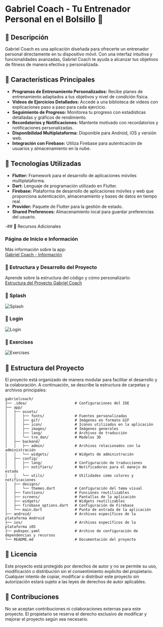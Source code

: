 # Gabriel Coach - Tu Entrenador Personal en el Bolsillo 🌟

## 📱 Descripción
Gabriel Coach es una aplicación diseñada para ofrecerte un entrenador personal directamente en tu dispositivo móvil. Con una interfaz intuitiva y funcionalidades avanzadas, Gabriel Coach te ayuda a alcanzar tus objetivos de fitness de manera efectiva y personalizada.

## 🎯 Características Principales
- **Programas de Entrenamiento Personalizados:** Recibe planes de entrenamiento adaptados a tus objetivos y nivel de condición física.
- **Videos de Ejercicios Detallados:** Accede a una biblioteca de videos con explicaciones paso a paso para cada ejercicio.
- **Seguimiento de Progreso:** Monitorea tu progreso con estadísticas detalladas y gráficos de rendimiento.
- **Recordatorios y Notificaciones:** Mantente motivado con recordatorios y notificaciones personalizadas.
- **Disponibilidad Multiplataforma:** Disponible para Android, iOS y versión web.
- **Integración con Firebase:** Utiliza Firebase para autenticación de usuarios y almacenamiento en la nube.

## 📱 Tecnologías Utilizadas
- **Flutter:** Framework para el desarrollo de aplicaciones móviles multiplataforma.
- **Dart:** Lenguaje de programación utilizado en Flutter.
- **Firebase:** Plataforma de desarrollo de aplicaciones móviles y web que proporciona autenticación, almacenamiento y bases de datos en tiempo real.
- **Provider:** Paquete de Flutter para la gestión de estado.
- **Shared Preferences:** Almacenamiento local para guardar preferencias del usuario.

-## 📌 Recursos Adicionales

### Página de Inicio e Información
Más información sobre la app:  
[Gabriel Coach - Información](https://rinkyn05.github.io/app/)

### 📖 Estructura y Desarrollo del Proyecto
Aprende sobre la estructura del código y cómo personalizarlo:  
[Estructura del Proyecto Gabriel Coach](https://rinkyn05.github.io/app/leeme.html)

### 📄 Splash
![Splash](https://raw.githubusercontent.com/rinkyn05/app/refs/heads/main/assets/splash.jpg)

### 📄 Login
![Login](https://raw.githubusercontent.com/rinkyn05/app/refs/heads/main/assets/login.jpg)

### 📄 Exercises
![Exercises](https://raw.githubusercontent.com/rinkyn05/app/refs/heads/main/assets/exercises.jpg)


## 📁 Estructura del Proyecto
El proyecto está organizado de manera modular para facilitar el desarrollo y la colaboración. A continuación, se describe la estructura de carpetas y archivos principales:

```plaintext
gabrielcoach/
├── .idea/                      # Configuraciones del IDE
├── app/
│   ├── assets/
│   │   ├── fonts/              # Fuentes personalizadas
│   │   ├── gif/                # Imágenes en formato GIF
│   │   ├── icon/               # Iconos utilizados en la aplicación
│   │   ├── images/             # Imágenes generales
│   │   ├── lang/               # Archivos de traducción
│   │   └── tre_den/            # Modelos 3D
│   ├── backend/
│   │   ├── admin/              # Archivos relacionados con la administración
│   │   └── widgets/            # Widgets de administración
│   ├── config/
│   │   ├── lang/               # Configuración de traducciones
│   │   ├── notifiers/          # Notificadores para el manejo de estado
│   │   └── utils/              # Utilidades como colores y notificaciones
│   ├── designs/
│   │   └── themes.dart         # Configuración del tema visual
│   ├── functions/              # Funciones reutilizables
│   ├── screens/                # Pantallas de la aplicación
│   ├── widgets/                # Widgets reutilizables
│   ├── firebase_options.dart   # Configuración de Firebase
│   └── main.dart               # Punto de entrada de la aplicación
├── android/                    # Archivos específicos de la plataforma Android
├── ios/                        # Archivos específicos de la plataforma iOS
├── pubspec.yaml                # Archivo de configuración de dependencias y recursos
└── README.md                   # Documentación del proyecto
```
## 📝 Licencia
Este proyecto está protegido por derechos de autor y no se permite su uso, modificación o distribución sin el consentimiento explícito del propietario. Cualquier intento de copiar, modificar o distribuir este proyecto sin autorización estará sujeto a las leyes de derechos de autor aplicables.

## 🚫 Contribuciones
No se aceptan contribuciones ni colaboraciones externas para este proyecto. El propietario se reserva el derecho exclusivo de modificar y mejorar el proyecto según sea necesario.
